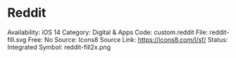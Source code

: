 # Reddit

Availability: iOS 14
Category: Digital & Apps
Code: custom.reddit
File: reddit-fill.svg
Free: No
Source: Icons8
Source Link: https://icons8.com/l/sf/
Status: Integrated
Symbol: reddit-fill2x.png